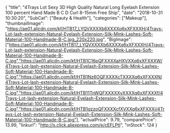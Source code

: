 {
	"title": "4Trays Lot Sexy 3D High Quality Natural Long Eyelash Extension 100 percent Hand Made B C D Curl 8-15mm Free Ship",
	"date": "2018-10-31 10:30:20",
	"SubCat": ["Beauty & Health"],
	"categories": ["Makeup"],
	"thumbnailImage": "https://ae01.alicdn.com/kf/HTB17_LYQVXXXXb6XXXXq6xXFXXXH/4Trays-Lot-lash-extension-Natural-Eyelash-Extension-Silk-Mink-Lashes-Soft-Material-100-Handmade-B-C.jpg_220x220.jpg",
	"BigImage": ["https://ae01.alicdn.com/kf/HTB17_LYQVXXXXb6XXXXq6xXFXXXH/4Trays-Lot-lash-extension-Natural-Eyelash-Extension-Silk-Mink-Lashes-Soft-Material-100-Handmade-B-C.jpg","https://ae01.alicdn.com/kf/HTB1C16pQFXXXXaHXVXXq6xXFXXXW/4Trays-Lot-lash-extension-Natural-Eyelash-Extension-Silk-Mink-Lashes-Soft-Material-100-Handmade-B-C.jpg","https://ae01.alicdn.com/kf/HTB1Nz6OQFXXXXcTXXXXq6xXFXXXN/4Trays-Lot-lash-extension-Natural-Eyelash-Extension-Silk-Mink-Lashes-Soft-Material-100-Handmade-B-C.jpg","https://ae01.alicdn.com/kf/HTB11TnWQFXXXXXyXXXXq6xXFXXXf/4Trays-Lot-lash-extension-Natural-Eyelash-Extension-Silk-Mink-Lashes-Soft-Material-100-Handmade-B-C.jpg","https://ae01.alicdn.com/kf/HTB1qzzoQFXXXXcfXVXXq6xXFXXXj/4Trays-Lot-lash-extension-Natural-Eyelash-Extension-Silk-Mink-Lashes-Soft-Material-100-Handmade-B-C.jpg"],
	"actualPrice": 9.79,
	"comparePrice": 13.99,
	"linkurl": "http://s.click.aliexpress.com/e/cEFLPtI",
	"inStock": 124
}

